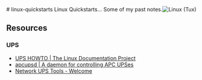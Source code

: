 <img src="/jnbdz/linux-quickstarts/raw/main/assets/Tux.svg" alt="Linux (Tux)" style="float: right;">
# linux-quickstarts
Linux Quickstarts... Some of my past notes.

## Resources
### UPS
- [UPS HOWTO | The Linux Documentation Project](https://tldp.org/HOWTO/html_single/UPS-HOWTO/)
- [apcupsd | A daemon for controlling APC UPSes](http://www.apcupsd.org/)
- [Network UPS Tools - Welcome](https://networkupstools.org/)
